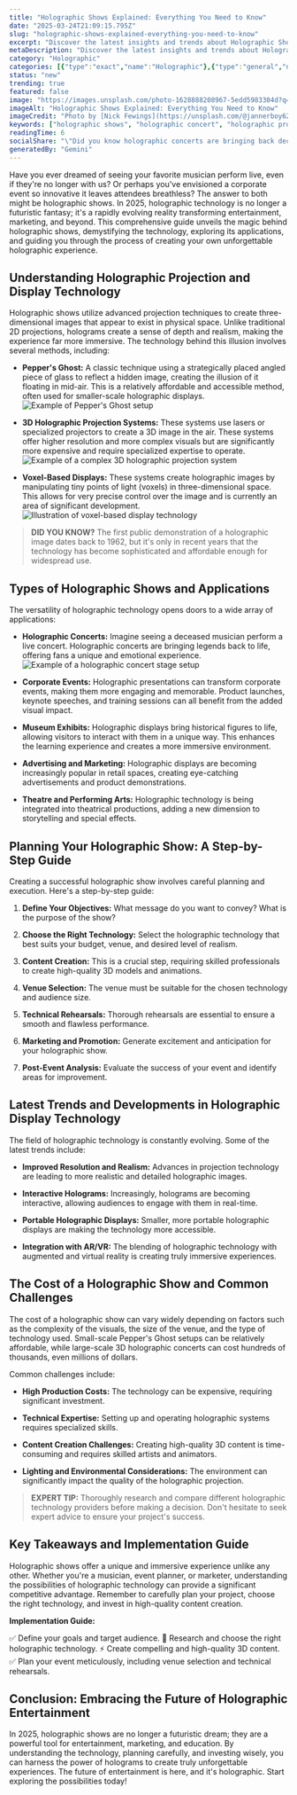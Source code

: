 ```yaml
---
title: "Holographic Shows Explained: Everything You Need to Know"
date: "2025-03-24T21:09:15.795Z"
slug: "holographic-shows-explained-everything-you-need-to-know"
excerpt: "Discover the latest insights and trends about Holographic Shows. This comprehensive guide covers everything you need to know about Holographic Shows in 2025."
metaDescription: "Discover the latest insights and trends about Holographic Shows. This comprehensive guide covers everything you need to know about Holographic Shows in 202..."
category: "Holographic"
categories: [{"type":"exact","name":"Holographic"},{"type":"general","name":"Entertainment"},{"type":"medium","name":"Stage Production"},{"type":"specific","name":"Visual Effects"},{"type":"niche","name":"Pepper's Ghost"}]
status: "new"
trending: true
featured: false
image: "https://images.unsplash.com/photo-1628888208967-5edd5983304d?q=85&w=1200&fit=max&fm=webp&auto=compress"
imageAlt: "Holographic Shows Explained: Everything You Need to Know"
imageCredit: "Photo by [Nick Fewings](https://unsplash.com/@jannerboy62) on Unsplash"
keywords: ["holographic shows", "holographic concert", "holographic projection", "holographic display technology", "best holographic shows", "holographic event planning", "holographic show cost", "how to create a holographic show", "holographic performer", "near me holographic shows"]
readingTime: 6
socialShare: "\"Did you know holographic concerts are bringing back deceased musicians?  The future of entertainment is here, and it's more immersive than you can imagine.\""
generatedBy: "Gemini"
---
```




Have you ever dreamed of seeing your favorite musician perform live, even if they're no longer with us? Or perhaps you've envisioned a corporate event so innovative it leaves attendees breathless?  The answer to both might be holographic shows. In 2025, holographic technology is no longer a futuristic fantasy; it's a rapidly evolving reality transforming entertainment, marketing, and beyond. This comprehensive guide unveils the magic behind holographic shows, demystifying the technology, exploring its applications, and guiding you through the process of creating your own unforgettable holographic experience.

## Understanding Holographic Projection and Display Technology

Holographic shows utilize advanced projection techniques to create three-dimensional images that appear to exist in physical space.  Unlike traditional 2D projections, holograms create a sense of depth and realism, making the experience far more immersive.  The technology behind this illusion involves several methods, including:

* **Pepper's Ghost:** A classic technique using a strategically placed angled piece of glass to reflect a hidden image, creating the illusion of it floating in mid-air. This is a relatively affordable and accessible method, often used for smaller-scale holographic displays. ![Example of Pepper's Ghost setup](https://images.unsplash.com/photo-1585162697886-421896075cfe?q=85&w=1200&fit=max&fm=webp&auto=compress)

* **3D Holographic Projection Systems:** These systems use lasers or specialized projectors to create a 3D image in the air.  These systems offer higher resolution and more complex visuals but are significantly more expensive and require specialized expertise to operate. ![Example of a complex 3D holographic projection system](https://images.unsplash.com/photo-1603847734787-9e8a3f3e9d60?q=85&w=1200&fit=max&fm=webp&auto=compress)

* **Voxel-Based Displays:**  These systems create holographic images by manipulating tiny points of light (voxels) in three-dimensional space.  This allows for very precise control over the image and is currently an area of significant development.  ![Illustration of voxel-based display technology](https://images.unsplash.com/photo-1545431781-3e1b506e9a37?q=85&w=1200&fit=max&fm=webp&auto=compress)

> **DID YOU KNOW?**  The first public demonstration of a holographic image dates back to 1962, but it's only in recent years that the technology has become sophisticated and affordable enough for widespread use.

## Types of Holographic Shows and Applications

The versatility of holographic technology opens doors to a wide array of applications:

* **Holographic Concerts:**  Imagine seeing a deceased musician perform a live concert.  Holographic concerts are bringing legends back to life, offering fans a unique and emotional experience.  ![Example of a holographic concert stage setup](https://images.unsplash.com/photo-1647888162325-346cc541bcc9?q=85&w=1200&fit=max&fm=webp&auto=compress)

* **Corporate Events:**  Holographic presentations can transform corporate events, making them more engaging and memorable.  Product launches, keynote speeches, and training sessions can all benefit from the added visual impact.

* **Museum Exhibits:**  Holographic displays bring historical figures to life, allowing visitors to interact with them in a unique way.  This enhances the learning experience and creates a more immersive environment.

* **Advertising and Marketing:**  Holographic displays are becoming increasingly popular in retail spaces, creating eye-catching advertisements and product demonstrations.

* **Theatre and Performing Arts:**  Holographic technology is being integrated into theatrical productions, adding a new dimension to storytelling and special effects.

## Planning Your Holographic Show: A Step-by-Step Guide

Creating a successful holographic show involves careful planning and execution.  Here's a step-by-step guide:

1. **Define Your Objectives:** What message do you want to convey? What is the purpose of the show?

2. **Choose the Right Technology:** Select the holographic technology that best suits your budget, venue, and desired level of realism.

3. **Content Creation:**  This is a crucial step, requiring skilled professionals to create high-quality 3D models and animations.

4. **Venue Selection:** The venue must be suitable for the chosen technology and audience size.

5. **Technical Rehearsals:**  Thorough rehearsals are essential to ensure a smooth and flawless performance.

6. **Marketing and Promotion:**  Generate excitement and anticipation for your holographic show.

7. **Post-Event Analysis:** Evaluate the success of your event and identify areas for improvement.

## Latest Trends and Developments in Holographic Display Technology

The field of holographic technology is constantly evolving.  Some of the latest trends include:

* **Improved Resolution and Realism:**  Advances in projection technology are leading to more realistic and detailed holographic images.

* **Interactive Holograms:**  Increasingly, holograms are becoming interactive, allowing audiences to engage with them in real-time.

* **Portable Holographic Displays:**  Smaller, more portable holographic displays are making the technology more accessible.

* **Integration with AR/VR:**  The blending of holographic technology with augmented and virtual reality is creating truly immersive experiences.

## The Cost of a Holographic Show and Common Challenges

The cost of a holographic show can vary widely depending on factors such as the complexity of the visuals, the size of the venue, and the type of technology used.  Small-scale Pepper's Ghost setups can be relatively affordable, while large-scale 3D holographic concerts can cost hundreds of thousands, even millions of dollars.  

Common challenges include:

* **High Production Costs:** The technology can be expensive, requiring significant investment.

* **Technical Expertise:**  Setting up and operating holographic systems requires specialized skills.

* **Content Creation Challenges:**  Creating high-quality 3D content is time-consuming and requires skilled artists and animators.

* **Lighting and Environmental Considerations:**  The environment can significantly impact the quality of the holographic projection.

> **EXPERT TIP:** Thoroughly research and compare different holographic technology providers before making a decision.  Don't hesitate to seek expert advice to ensure your project's success.

## Key Takeaways and Implementation Guide

Holographic shows offer a unique and immersive experience unlike any other.  Whether you're a musician, event planner, or marketer, understanding the possibilities of holographic technology can provide a significant competitive advantage.  Remember to carefully plan your project, choose the right technology, and invest in high-quality content creation.

**Implementation Guide:**

✅ Define your goals and target audience.
🔑 Research and choose the right holographic technology.
⚡ Create compelling and high-quality 3D content.
✅ Plan your event meticulously, including venue selection and technical rehearsals.

## Conclusion: Embracing the Future of Holographic Entertainment

In 2025, holographic shows are no longer a futuristic dream; they are a powerful tool for entertainment, marketing, and education.  By understanding the technology, planning carefully, and investing wisely, you can harness the power of holograms to create truly unforgettable experiences.  The future of entertainment is here, and it's holographic.  Start exploring the possibilities today!

